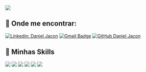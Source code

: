 
<p align="left">
  <a href="https://www.linkedin.com/in/daniel-jacon/" alt="Linkedin">
  <img src="https://img.shields.io/badge/-Linkedin-0e76a8?style=flat-square&logo=Linkedin&logoColor=white&link=LINK-DO-SEU-LINKEDIN" /></a>
</p>  

## 🚀 Onde me encontrar:

[![Linkedin: Daniel Jacon](https://img.shields.io/badge/-Daniel_Jacon-blue?style=flat-square&logo=Linkedin&logoColor=white&link=https://www.linkedin.com/in/daniel-jacon/)](https://www.linkedin.com/in/daniel-jacon/)
[![Gmail Badge](https://img.shields.io/badge/-danielcamillo2020@gmail.com-006bed?style=flat-square&logo=Gmail&logoColor=white&link=mailto:danielcamillo2020@gmail.com)](mailto:danielcamillo2020@gmail.com)
[![GitHub Daniel Jacon]( https://img.shields.io/github/followers/Danieljacon?label=follow&style=social )](https://github.com/Danieljacon)


## 🚀 Minhas Skills
<p align="left">
    <a href="#" alt="Javascript">
  <img src="https://img.shields.io/badge/JavaScript-F7DF1E?style=for-the-badge&logo=javascript&logoColor=black" /></a>
  <a href="#" alt="ReactJS">
  <img src="https://img.shields.io/badge/React-20232A?style=for-the-badge&logo=react&logoColor=61DAFB"/></a>
  <a href="#" alt="Firebase">
  <img src="https://img.shields.io/badge/Firebase-F29D0C?style=for-the-badge&logo=firebase&logoColor=white"/></a>
  <a href="#" alt="HTML">
  <img src="https://img.shields.io/badge/HTML5-E34F26?style=for-the-badge&logo=html5&logoColor=white" /></a>
  <a href="#" alt="CSS">
  <img src="https://img.shields.io/badge/CSS3-1572B6?style=for-the-badge&logo=css3&logoColor=white"/></a>
  <a href="#" alt="StyledComponents">
  <img src="https://img.shields.io/badge/styled--components-DB7093?style=for-the-badge&logo=styled-components&logoColor=white"/></a>
</p>
